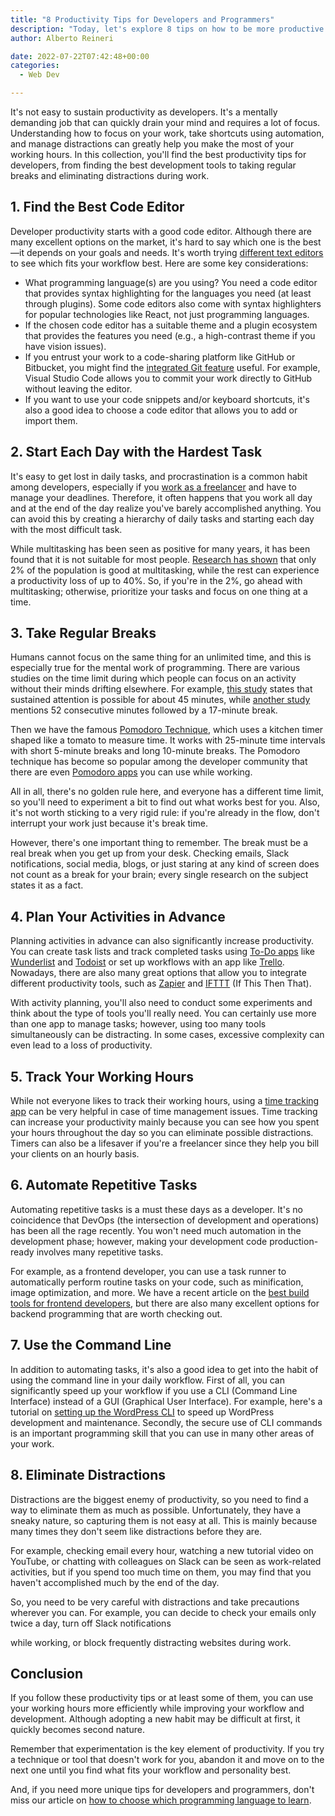 ```yaml
---
title: "8 Productivity Tips for Developers and Programmers"
description: "Today, let's explore 8 tips on how to be more productive in the world of web development and programming."
author: Alberto Reineri

date: 2022-07-22T07:42:48+00:00
categories:
  - Web Dev

---
```


It's not easy to sustain productivity as developers. It's a mentally demanding job that can quickly drain your mind and requires a lot of focus. Understanding how to focus on your work, take shortcuts using automation, and manage distractions can greatly help you make the most of your working hours. In this collection, you'll find the best productivity tips for developers, from finding the best development tools to taking regular breaks and eliminating distractions during work.

## 1. Find the Best Code Editor

Developer productivity starts with a good code editor. Although there are many excellent options on the market, it's hard to say which one is the best—it depends on your goals and needs. It's worth trying [different text editors][1] to see which fits your workflow best. Here are some key considerations:

- What programming language(s) are you using? You need a code editor that provides syntax highlighting for the languages you need (at least through plugins). Some code editors also come with syntax highlighters for popular technologies like React, not just programming languages.
- If the chosen code editor has a suitable theme and a plugin ecosystem that provides the features you need (e.g., a high-contrast theme if you have vision issues).
- If you entrust your work to a code-sharing platform like GitHub or Bitbucket, you might find the [integrated Git feature](/en/blog/how-to-use-git/) useful. For example, Visual Studio Code allows you to commit your work directly to GitHub without leaving the editor.
- If you want to use your code snippets and/or keyboard shortcuts, it's also a good idea to choose a code editor that allows you to add or import them.

## 2. Start Each Day with the Hardest Task

It's easy to get lost in daily tasks, and procrastination is a common habit among developers, especially if you [work as a freelancer][3] and have to manage your deadlines. Therefore, it often happens that you work all day and at the end of the day realize you've barely accomplished anything. You can avoid this by creating a hierarchy of daily tasks and starting each day with the most difficult task.

While multitasking has been seen as positive for many years, it has been found that it is not suitable for most people. [Research has shown][4] that only 2% of the population is good at multitasking, while the rest can experience a productivity loss of up to 40%. So, if you're in the 2%, go ahead with multitasking; otherwise, prioritize your tasks and focus on one thing at a time.

## 3. Take Regular Breaks

Humans cannot focus on the same thing for an unlimited time, and this is especially true for the mental work of programming. There are various studies on the time limit during which people can focus on an activity without their minds drifting elsewhere. For example, [this study][5] states that sustained attention is possible for about 45 minutes, while [another study][6] mentions 52 consecutive minutes followed by a 17-minute break.

Then we have the famous [Pomodoro Technique][7], which uses a kitchen timer shaped like a tomato to measure time. It works with 25-minute time intervals with short 5-minute breaks and long 10-minute breaks. The Pomodoro technique has become so popular among the developer community that there are even [Pomodoro apps][8] you can use while working.

All in all, there's no golden rule here, and everyone has a different time limit, so you'll need to experiment a bit to find out what works best for you. Also, it's not worth sticking to a very rigid rule: if you're already in the flow, don't interrupt your work just because it's break time.

However, there's one important thing to remember. The break must be a real break when you get up from your desk. Checking emails, Slack notifications, social media, blogs, or just staring at any kind of screen does not count as a break for your brain; every single research on the subject states it as a fact.

## 4. Plan Your Activities in Advance

Planning activities in advance can also significantly increase productivity. You can create task lists and track completed tasks using [To-Do apps][9] like [Wunderlist][10] and [Todoist][11] or set up workflows with an app like [Trello][12]. Nowadays, there are also many great options that allow you to integrate different productivity tools, such as [Zapier][13] and [IFTTT][14] (If This Then That).

With activity planning, you'll also need to conduct some experiments and think about the type of tools you'll really need. You can certainly use more than one app to manage tasks; however, using too many tools simultaneously can be distracting. In some cases, excessive complexity can even lead to a loss of productivity.

## 5. Track Your Working Hours

While not everyone likes to track their working hours, using a [time tracking app][15] can be very helpful in case of time management issues. Time tracking can increase your productivity mainly because you can see how you spent your hours throughout the day so you can eliminate possible distractions. Timers can also be a lifesaver if you're a freelancer since they help you bill your clients on an hourly basis.

## 6. Automate Repetitive Tasks

Automating repetitive tasks is a must these days as a developer. It's no coincidence that DevOps (the intersection of development and operations) has been all the rage recently. You won't need much automation in the development phase; however, making your development code production-ready involves many repetitive tasks.

For example, as a frontend developer, you can use a task runner to automatically perform routine tasks on your code, such as minification, image optimization, and more. We have a recent article on the [best build tools for frontend developers][15], but there are also many excellent options for backend programming that are worth checking out.

## 7. Use the Command Line

In addition to automating tasks, it's also a good idea to get into the habit of using the command line in your daily workflow. First of all, you can significantly speed up your workflow if you use a CLI (Command Line Interface) instead of a GUI (Graphical User Interface). For example, here's a tutorial on [setting up the WordPress CLI][16] to speed up WordPress development and maintenance. Secondly, the secure use of CLI commands is an important programming skill that you can use in many other areas of your work.

## 8. Eliminate Distractions

Distractions are the biggest enemy of productivity, so you need to find a way to eliminate them as much as possible. Unfortunately, they have a sneaky nature, so capturing them is not easy at all. This is mainly because many times they don't seem like distractions before they are.

For example, checking email every hour, watching a new tutorial video on YouTube, or chatting with colleagues on Slack can be seen as work-related activities, but if you spend too much time on them, you may find that you haven't accomplished much by the end of the day.

So, you need to be very careful with distractions and take precautions wherever you can. For example, you can decide to check your emails only twice a day, turn off Slack notifications

 while working, or block frequently distracting websites during work.

## Conclusion

If you follow these productivity tips or at least some of them, you can use your working hours more efficiently while improving your workflow and development. Although adopting a new habit may be difficult at first, it quickly becomes second nature.

Remember that experimentation is the key element of productivity. If you try a technique or tool that doesn't work for you, abandon it and move on to the next one until you find what fits your workflow and personality best.

And, if you need more unique tips for developers and programmers, don't miss our article on [how to choose which programming language to learn][17].

[1]: /en/blog/the-5-best-cross-platform-code-editors-for-web-developers/
[2]: /en/blog/how-to-use-git/
[3]: /10-tips-for-freelancers-and-freelance-professionals/
[4]: https://www.forbes.com/sites/lisaquast/2017/02/06/want-to-be-more-productive-stop-multi-tasking
[5]: http://naturalhealthcare.ca/glossaries.phtml?term=sustained+attention#.XgqCCPx7nIU
[6]: https://www.theatlantic.com/business/archive/2014/09/science-tells-you-how-many-minutes-should-you-take-a-break-for-work-17/380369/
[7]: https://en.wikipedia.org/wiki/Pomodoro_Technique
[8]: https://tomato-timer.com/
[9]: https://www.developerdrive.com/creating-a-simple-to-do-application-part-1/
[10]: https://www.wunderlist.com/
[11]: https://todoist.com/
[12]: https://trello.com/
[13]: https://zapier.com/
[14]: https://ifttt.com/
[15]: /en/blog/frontend-development-tools-6-must-have-options/
[16]: /en/blog/using-the-command-line-with-wordpress-with-to-wp-cli/
[17]: /en/blog/how-to-choose-which-programming-language-to-learn/
